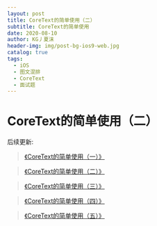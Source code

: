```yaml
---
layout: post
title: CoreText的简单使用（二）
subtitle: CoreText的简单使用
date: 2020-08-10
author: KG丿夏沫
header-img: img/post-bg-ios9-web.jpg
catalog: true
tags:
  - iOS
  - 图文混排
  - CoreText
  - 面试题
---
```


# CoreText的简单使用（二）


后续更新:

><a href="https://kgdeveloper.github.io/2020/08/10/CoreText%E7%AE%80%E5%8D%95%E4%BD%BF%E7%94%A8-%E4%B8%80/">《CoreText的简单使用（一）》</a>

><a href="/CoreText简单使用（二）.md">《CoreText的简单使用（二）》</a>

><a href="/CoreText简单使用（三）.md">《CoreText的简单使用（三）》</a>

><a href="/CoreText简单使用（四）.md">《CoreText的简单使用（四）》</a>

><a href="/CoreText简单使用（五）.md">《CoreText的简单使用（五）》</a>